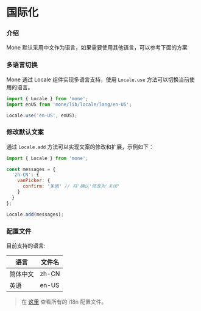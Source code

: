 # 国际化

### 介绍

Mone 默认采用中文作为语言，如果需要使用其他语言，可以参考下面的方案

### 多语言切换

Mone 通过 Locale 组件实现多语言支持，使用 `Locale.use` 方法可以切换当前使用的语言。

```js
import { Locale } from 'mone';
import enUS from 'mone/lib/locale/lang/en-US';

Locale.use('en-US', enUS);
```

### 修改默认文案

通过 `Locale.add` 方法可以实现文案的修改和扩展，示例如下：

```js
import { Locale } from 'mone';

const messages = {
  'zh-CN': {
    vanPicker: {
      confirm: '关闭' // 将'确认'修改为'关闭'
    }
  }
};

Locale.add(messages);
```

### 配置文件

目前支持的语言:

| 语言 | 文件名 |
|------|------|
| 简体中文 | zh-CN |
| 英语 | en-US |

> 在 [这里](https://github.com/jczzq/mone/tree/dev/src/locale/lang) 查看所有的 i18n 配置文件。

